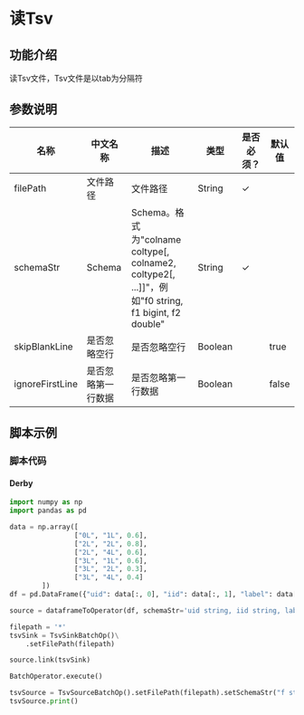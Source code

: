 # 读Tsv

## 功能介绍

读Tsv文件，Tsv文件是以tab为分隔符

## 参数说明

| 名称 | 中文名称 | 描述 | 类型 | 是否必须？ | 默认值 |
| --- | --- | --- | --- | --- | --- |
| filePath | 文件路径 | 文件路径 | String | ✓ |  |
| schemaStr | Schema | Schema。格式为"colname coltype[, colname2, coltype2[, ...]]"，例如"f0 string, f1 bigint, f2 double" | String | ✓ |  |
| skipBlankLine | 是否忽略空行 | 是否忽略空行 | Boolean |  | true |
| ignoreFirstLine | 是否忽略第一行数据 | 是否忽略第一行数据 | Boolean |  | false |


## 脚本示例

### 脚本代码

#### Derby
```python
import numpy as np
import pandas as pd

data = np.array([
                ["0L", "1L", 0.6],
                ["2L", "2L", 0.8],
                ["2L", "4L", 0.6],
                ["3L", "1L", 0.6],
                ["3L", "2L", 0.3],
                ["3L", "4L", 0.4]
        ])
df = pd.DataFrame({"uid": data[:, 0], "iid": data[:, 1], "label": data[:, 2]})

source = dataframeToOperator(df, schemaStr='uid string, iid string, label double', op_type='batch')

filepath = '*'
tsvSink = TsvSinkBatchOp()\
    .setFilePath(filepath)

source.link(tsvSink)

BatchOperator.execute()

tsvSource = TsvSourceBatchOp().setFilePath(filepath).setSchemaStr("f string");
tsvSource.print()

```

